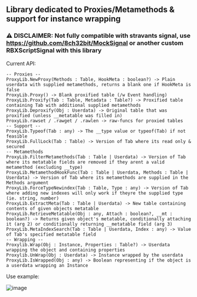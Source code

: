 ## Library dedicated to Proxies/Metamethods & support for instance wrapping

### ⚠️ DISCLAIMER: Not fully compatible with stravants signal, use https://github.com/8ch32bit/MockSignal or another custom RBXScriptSignal with this library

Current API:

	-- Proxies --
	ProxyLib.NewProxy(Methods : Table, HookMeta : boolean?) -> Plain userdata with supplied metamethods, returns a blank one if HookMeta is false
	ProxyLib.Proxy() -> Blank proxified table (/w Event handling)
	ProxyLib.Proxify(Tab : Table, Metadata : Table?) -> Proxified table containing Tab with additional supplied metamethods
	ProxyLib.Deproxify(Obj : Userdata) -> Original table that was proxified (unless __metatable was filled in)
 	ProxyLib.rawset / .rawget / .rawlen -> raw-funcs for proxied tables
	-- Support --
	ProxyLib.Typeof(Tab : any) -> The __type value or typeof(Tab) if not feasible
	ProxyLib.FullLock(Tab : Table) -> Version of Tab where its read only & secured
	-- Metamethods
	ProxyLib.FilterMetamethods(Tab : Table | Userdata) -> Version of Tab where its metatable fields are removed if they arent a valid metamethod (excluding __type)
	ProxyLib.MetamethodHookFunc(Tab : Table | Userdata, Methods : Table | Userdata) -> Version of Tab where its metamethods are supplied in the Methods argument
	ProxyLib.ForceTypeNewindex(Tab : Table, Type : any) -> Version of Tab where adding new indexes will only work if theyre the supplied type (ie. string, number)
	ProxyLib.ExtractMeta(Tab : Table | Userdata) -> New table containing contents of given objects metatable
	ProxyLib.RetrieveMetatable(Obj : any, Attach : boolean?, __mt : boolean?) -> Returns given object's metatable, conditionally attaching it (arg 2) or conditionally returning __metatable field (arg 3)
	ProxyLib.MetaIndexSearch(Tab : Table | Userdata, Index : any) -> Value of Tab's specified metatable field
	-- Wrapping --
	Proxylib.Wrap(Obj : Instance, Properties : Table?) -> Userdata wrapping the object and containing properties
	Proxylib.UnWrap(Obj : Userdata) -> Instance wrapped by the userdata
	ProxyLib.IsWrapped(Obj : any) -> Boolean representing if the object is a userdata wrapping an Instance


Use example:

![image](https://github.com/ocelot81/ProxyLib/assets/128096274/9e89aed0-7554-4150-957d-d46ec5cbff52)


